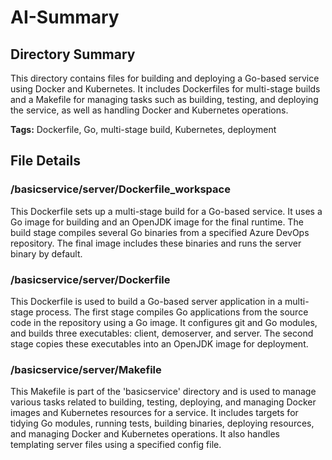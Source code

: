 # AI-Summary
## Directory Summary
This directory contains files for building and deploying a Go-based service using Docker and Kubernetes. It includes Dockerfiles for multi-stage builds and a Makefile for managing tasks such as building, testing, and deploying the service, as well as handling Docker and Kubernetes operations.

**Tags:** Dockerfile, Go, multi-stage build, Kubernetes, deployment

## File Details
    
### /basicservice/server/Dockerfile_workspace
This Dockerfile sets up a multi-stage build for a Go-based service. It uses a Go image for building and an OpenJDK image for the final runtime. The build stage compiles several Go binaries from a specified Azure DevOps repository. The final image includes these binaries and runs the server binary by default.

### /basicservice/server/Dockerfile
This Dockerfile is used to build a Go-based server application in a multi-stage process. The first stage compiles Go applications from the source code in the repository using a Go image. It configures git and Go modules, and builds three executables: client, demoserver, and server. The second stage copies these executables into an OpenJDK image for deployment.

### /basicservice/server/Makefile
This Makefile is part of the 'basicservice' directory and is used to manage various tasks related to building, testing, deploying, and managing Docker images and Kubernetes resources for a service. It includes targets for tidying Go modules, running tests, building binaries, deploying resources, and managing Docker and Kubernetes operations. It also handles templating server files using a specified config file.
